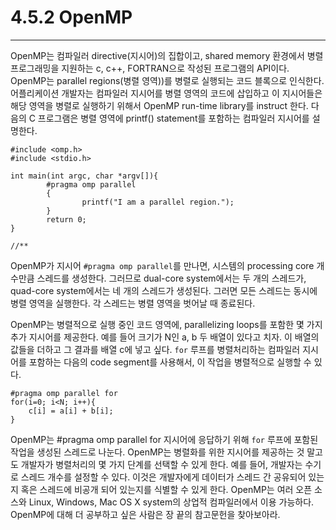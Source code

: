 # 4.5.2 OpenMP
---
OpenMP는 컴파일러 directive(지시어)의 집합이고, shared memory 환경에서 병렬 프로그래밍을 지원하는 c, c++, FORTRAN으로 작성된 프로그램의 API이다. OpenMP는 parallel regions(병렬 영역))를 병렬로 실행되는 코드 블록으로 인식한다. 어플리케이션 개발자는 컴파일러 지시어를 병렬 영역의 코드에 삽입하고 이 지시어들은 해당 영역을 병렬로 실행하기 위해서 OpenMP run-time library를 instruct 한다. 다음의 C 프로그램은 병렬 영역에 printf() statement를 포함하는 컴파일러 지시어를 설명한다.

    #include <omp.h>
    #include <stdio.h>

    int main(int argc, char *argv[]){
            #pragma omp parallel
            {
                    printf("I am a parallel region.");      
            }
            return 0;
    }

    //**

OpenMP가 지시어 `#pragma omp parallel`를 만나면, 시스템의 processing core 개수만큼 스레드를 생성한다. 그러므로 dual-core system에서는 두 개의 스레드가, quad-core system에서는 네 개의 스레드가 생성된다. 그러면 모든 스레드는 동시에 병렬 영역을 실행한다. 각 스레드는 병렬 영역을 벗어날 때 종료된다.

OpenMP는 병렬적으로 실행 중인 코드 영역에, parallelizing loops를 포함한 몇 가지 추가 지시어를 제공한다. 예를 들어 크기가 N인 a, b 두 배열이 있다고 치자. 이 배열의 값들을 더하고 그 결과를 배열 c에 넣고 싶다. `for` 루프를 병렬처리하는 컴파일러 지시어를 포함하는 다음의 code segment를 사용해서, 이 작업을 병렬적으로 실행할 수 있다.

    #pragma omp parallel for
    for(i=0; i<N; i++){
        c[i] = a[i] + b[i];
    }

OpenMP는 #pragma omp parallel for 지시어에 응답하기 위해 `for` 루프에 포함된 작업을 생성된 스레드로 나눈다. OpenMP는 병렬화를 위한 지시어를 제공하는 것 말고도 개발자가 병렬처리의 몇 가지 단계를 선택할 수 있게 한다. 예를 들어, 개발자는 수기로 스레드 개수를 설정할 수 있다. 이것은 개발자에게 데이터가 스레드 간 공유되어 있는지 혹은 스레드에 비공개 되어 있는지를 식별할 수 있게 한다. OpenMP는 여러 오픈 소스와 Linux, Windows, Mac OS X system의 상업적 컴파일러에서 이용 가능하다. OpenMP에 대해 더 공부하고 싶은 사람은 장 끝의 참고문헌을 찾아보아라.
